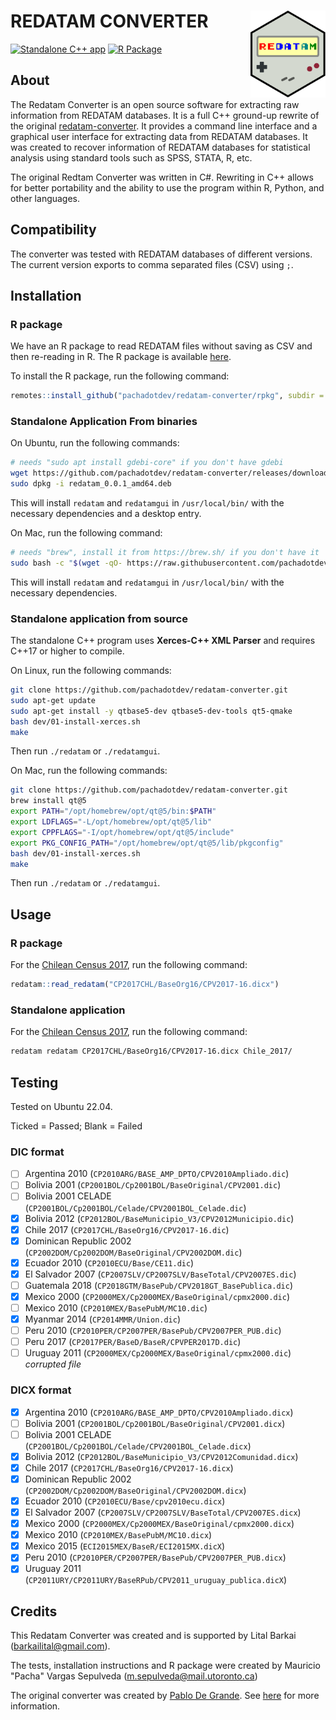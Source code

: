 # REDATAM CONVERTER <img src="rpkg/man/figures/logo.svg" align="right" height="139" alt="" />

[![Standalone C++ app](https://github.com/pachadotdev/redatam-converter/actions/workflows/build-binaries.yml/badge.svg)](https://github.com/pachadotdev/redatam-converter/actions/workflows/build-binaries.yml)
[![R Package](https://github.com/pachadotdev/redatam-converter/actions/workflows/build-rpkg.yml/badge.svg)](https://github.com/pachadotdev/redatam-converter/actions/workflows/build-rpkg.yml)

## About

The Redatam Converter is an open source software for extracting raw information from REDATAM databases.
It is a full C++ ground-up rewrite of the original [redatam-converter](https://github.com/discontinuos/redatam-converter/blob/master/README-EN.md). It provides a command line interface and a graphical user interface for extracting data from REDATAM databases. It was created to recover information of REDATAM databases for statistical analysis using standard tools such as SPSS, STATA, R, etc.

The original Redtam Converter was written in C#. Rewriting in C++ allows for better portability and the ability to use the program within R, Python, and other languages.

## Compatibility

The converter was tested with REDATAM databases of different versions.
The current version exports to comma separated files (CSV) using `;`.

## Installation

### R package

We have an R package to read REDATAM files without saving as CSV and then re-reading in R. The R package is available [here](https://github.com/pachadotdev/redatam-converter/tree/main/rpkg).

To install the R package, run the following command:

```r
remotes::install_github("pachadotdev/redatam-converter/rpkg", subdir = "rpkg")
```

### Standalone Application From binaries

On Ubuntu, run the following commands:

```bash
# needs "sudo apt install gdebi-core" if you don't have gdebi
wget https://github.com/pachadotdev/redatam-converter/releases/download/v0.0.1/redatam_0.0.1_amd64.deb
sudo dpkg -i redatam_0.0.1_amd64.deb
```

This will install `redatam` and `redatamgui` in `/usr/local/bin/` with the necessary dependencies and a desktop entry.

On Mac, run the following command:

```bash
# needs "brew", install it from https://brew.sh/ if you don't have it
sudo bash -c "$(wget -qO- https://raw.githubusercontent.com/pachadotdev/redatam-converter/main/install/mac.sh)"
```

This will install `redatam` and `redatamgui` in `/usr/local/bin/` with the necessary dependencies.

### Standalone application from source

The standalone C++ program uses **Xerces-C++ XML Parser** and requires C++17 or higher to compile.

On Linux, run the following commands:

```bash
git clone https://github.com/pachadotdev/redatam-converter.git
sudo apt-get update
sudo apt-get install -y qtbase5-dev qtbase5-dev-tools qt5-qmake
bash dev/01-install-xerces.sh
make
```

Then run `./redatam` or `./redatamgui`.

On Mac, run the following commands:

```bash
git clone https://github.com/pachadotdev/redatam-converter.git
brew install qt@5
export PATH="/opt/homebrew/opt/qt@5/bin:$PATH"
export LDFLAGS="-L/opt/homebrew/opt/qt@5/lib"
export CPPFLAGS="-I/opt/homebrew/opt/qt@5/include"
export PKG_CONFIG_PATH="/opt/homebrew/opt/qt@5/lib/pkgconfig"
bash dev/01-install-xerces.sh
make
```

Then run `./redatam` or `./redatamgui`.

## Usage

### R package

For the [Chilean Census 2017](https://redatam.org/cdr/descargas/censos/poblacion/CP2017CHL.zip), run the following command:

```r
redatam::read_redatam("CP2017CHL/BaseOrg16/CPV2017-16.dicx")
```

### Standalone application

For the [Chilean Census 2017](https://redatam.org/cdr/descargas/censos/poblacion/CP2017CHL.zip), run the following command:

```bash
redatam redatam CP2017CHL/BaseOrg16/CPV2017-16.dicx Chile_2017/
```

## Testing

Tested on Ubuntu 22.04.

Ticked = Passed; Blank = Failed

### DIC format

- [ ] Argentina 2010 (`CP2010ARG/BASE_AMP_DPTO/CPV2010Ampliado.dic`)
- [ ] Bolivia 2001 (`CP2001BOL/Cp2001BOL/BaseOriginal/CPV2001.dic`)
- [ ] Bolivia 2001 CELADE (`CP2001BOL/Cp2001BOL/Celade/CPV2001BOL_Celade.dic`)
- [x] Bolivia 2012 (`CP2012BOL/BaseMunicipio_V3/CPV2012Municipio.dic`)
- [x] Chile 2017 (`CP2017CHL/BaseOrg16/CPV2017-16.dic`)
- [x] Dominican Republic 2002 (`CP2002DOM/Cp2002DOM/BaseOriginal/CPV2002DOM.dic`)
- [x] Ecuador 2010 (`CP2010ECU/Base/CE11.dic`)
- [x] El Salvador 2007 (`CP2007SLV/CP2007SLV/BaseTotal/CPV2007ES.dic`)
- [ ] Guatemala 2018 (`CP2018GTM/BasePub/CPV2018GT_BasePublica.dic`)
- [x] Mexico 2000 (`CP2000MEX/Cp2000MEX/BaseOriginal/cpmx2000.dic`)
- [ ] Mexico 2010 (`CP2010MEX/BasePubM/MC10.dic`)
- [x] Myanmar 2014 (`CP2014MMR/Union.dic`)
- [ ] Peru 2010 (`CP2010PER/CP2007PER/BasePub/CPV2007PER_PUB.dic`)
- [ ] Peru 2017 (`CP2017PER/BaseD/BaseR/CPVPER2017D.dic`)
- [ ] Uruguay 2011 (`CP2000MEX/Cp2000MEX/BaseOriginal/cpmx2000.dic`) *corrupted file*

### DICX format

- [x] Argentina 2010 (`CP2010ARG/BASE_AMP_DPTO/CPV2010Ampliado.dicx`)
- [ ] Bolivia 2001 (`CP2001BOL/Cp2001BOL/BaseOriginal/CPV2001.dicx`)
- [ ] Bolivia 2001 CELADE (`CP2001BOL/Cp2001BOL/Celade/CPV2001BOL_Celade.dicx`)
- [x] Bolivia 2012 (`CP2012BOL/BaseMunicipio_V3/CPV2012Comunidad.dicx`)
- [x] Chile 2017 (`CP2017CHL/BaseOrg16/CPV2017-16.dicx`)
- [x] Dominican Republic 2002 (`CP2002DOM/Cp2002DOM/BaseOriginal/CPV2002DOM.dicx`)
- [x] Ecuador 2010 (`CP2010ECU/Base/cpv2010ecu.dicx`)
- [x] El Salvador 2007 (`CP2007SLV/CP2007SLV/BaseTotal/CPV2007ES.dicx`)
- [x] Mexico 2000 (`CP2000MEX/Cp2000MEX/BaseOriginal/cpmx2000.dicx`)
- [x] Mexico 2010 (`CP2010MEX/BasePubM/MC10.dicx`)
- [x] Mexico 2015 (`ECI2015MEX/BaseR/ECI2015MX.dicX`)
- [x] Peru 2010 (`CP2010PER/CP2007PER/BasePub/CPV2007PER_PUB.dicx`)
- [x] Uruguay 2011 (`CP2011URY/CP2011URY/BaseRPub/CPV2011_uruguay_publica.dicX`)

## Credits

This Redatam Converter was created and is supported by Lital Barkai (barkailital@gmail.com).

The tests, installation instructions and R package were created by Mauricio "Pacha" Vargas Sepulveda (m.sepulveda@mail.utoronto.ca)

The original converter was created by [Pablo De Grande](https://github.com/discontinuos). See [here](https://www.scielo.org.mx/scielo.php?script=sci_arttext&pid=S0186-72102016000300811) for more information.
